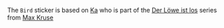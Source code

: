 The ```Bird``` sticker is based on [Ka](http://gph.is/2zNNtHm) who is part of the [Der Löwe ist los](https://de.wikipedia.org/wiki/Der_L%C3%B6we_ist_los) series from [Max Kruse](https://en.wikipedia.org/wiki/Max_Kruse_(author))
